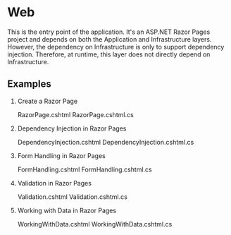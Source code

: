 # Web

This is the entry point of the application. It's an ASP.NET Razor Pages project and depends on both the Application and Infrastructure layers. However, the dependency on Infrastructure is only to support dependency injection. Therefore, at runtime, this layer does not directly depend on Infrastructure.

## Examples

1. Create a Razor Page

    RazorPage.cshtml
    RazorPage.cshtml.cs


1. Dependency Injection in Razor Pages

    DependencyInjection.cshtml
    DependencyInjection.cshtml.cs


1. Form Handling in Razor Pages

    FormHandling.cshtml
    FormHandling.cshtml.cs


1. Validation in Razor Pages

    Validation.cshtml
    Validation.cshtml.cs


1. Working with Data in Razor Pages

    WorkingWithData.cshtml
    WorkingWithData.cshtml.cs